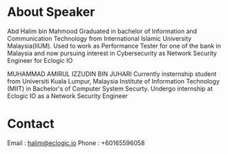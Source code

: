 # About Speaker

Abd Halim bin Mahmood
Graduated in bachelor of Information and Communication Technology from International Islamic University Malaysia(IIUM). 
Used to work as Performance Tester for one of the bank in Malaysia and 
now pursuing interest in Cybersecurity as Network Security Engineer for Eclogic IO

MUHAMMAD AMIRUL IZZUDIN BIN JUHARI
Currently insternship student from Universiti Kuala Lumpur, Malaysia Institute of Information Technology (MIIT) 
in Bachelor's of Computer System Securty. Undergo internship at Eclogic IO as a Network Security Engineer

# Contact
Email : halim@eclogic.io
Phone : +60165596058
